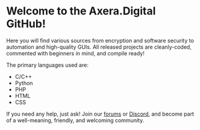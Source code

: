 Welcome to the Axera.Digital GitHub!
========

Here you will find various sources from encryption and software security to automation and high-quality GUIs. All released projects are cleanly-coded, commented with beginners in mind, and compile ready! 

The primary languages used are: 
* C/C++ 
* Python 
* PHP 
* HTML
* CSS

If you need any help, just ask! Join our [forums](https://axera.digital/forums) or [Discord](https://axera.digital/discord),
and become part of a well-meaning, friendly, and welcoming community.
